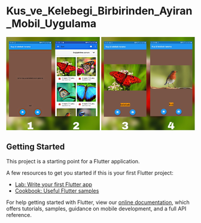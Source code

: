 # Kus_ve_Kelebegi_Birbirinden_Ayiran_Mobil_Uygulama

<img src="kus_ve_kelebek_ayrimi/image/foto1.jpeg"  height="250"  >

<img src="kus_ve_kelebek_ayrimi/image/foto2.jpeg"  height="250" >



## Getting Started

This project is a starting point for a Flutter application.

A few resources to get you started if this is your first Flutter project:

- [Lab: Write your first Flutter app](https://flutter.dev/docs/get-started/codelab)
- [Cookbook: Useful Flutter samples](https://flutter.dev/docs/cookbook)

For help getting started with Flutter, view our
[online documentation](https://flutter.dev/docs), which offers tutorials,
samples, guidance on mobile development, and a full API reference.



